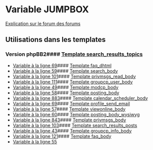 # Variable JUMPBOX
[Explication sur le forum des forums](http://forum.forumactif.com/t294113-listing-des-variables#JUMPBOX)
## Utilisations dans les templates
### Version phpBB2#### [Template search_results_topics](subsilver/search_results_topics.md)
* [Variable à la ligne 69](../subsilver/search_results_topics.tpl#L69)#### [Template faq_dhtml](subsilver/faq_dhtml.md)
* [Variable à la ligne 59](../subsilver/faq_dhtml.tpl#L59)#### [Template search_body](subsilver/search_body.md)
* [Variable à la ligne 101](../subsilver/search_body.tpl#L101)#### [Template privmsgs_read_body](subsilver/privmsgs_read_body.md)
* [Variable à la ligne 111](../subsilver/privmsgs_read_body.tpl#L111)#### [Template groupcp_user_body](subsilver/groupcp_user_body.md)
* [Variable à la ligne 49](../subsilver/groupcp_user_body.tpl#L49)#### [Template modcp_body](subsilver/modcp_body.md)
* [Variable à la ligne 58](../subsilver/modcp_body.tpl#L58)#### [Template posting_body](subsilver/posting_body.md)
* [Variable à la ligne 883](../subsilver/posting_body.tpl#L883)#### [Template calendar_scheduler_body](subsilver/calendar_scheduler_body.md)
* [Variable à la ligne 69](../subsilver/calendar_scheduler_body.tpl#L69)#### [Template profile_send_email](subsilver/profile_send_email.md)
* [Variable à la ligne 57](../subsilver/profile_send_email.tpl#L57)#### [Template viewonline_body](subsilver/viewonline_body.md)
* [Variable à la ligne 60](../subsilver/viewonline_body.tpl#L60)#### [Template posting_body_wysiwyg](subsilver/posting_body_wysiwyg.md)
* [Variable à la ligne 843](../subsilver/posting_body_wysiwyg.tpl#L843)#### [Template privmsgs_body](subsilver/privmsgs_body.md)
* [Variable à la ligne 103](../subsilver/privmsgs_body.tpl#L103)#### [Template search_results_posts](subsilver/search_results_posts.md)
* [Variable à la ligne 43](../subsilver/search_results_posts.tpl#L43)#### [Template groupcp_info_body](subsilver/groupcp_info_body.md)
* [Variable à la ligne 121](../subsilver/groupcp_info_body.tpl#L121)#### [Template faq_body](subsilver/faq_body.md)
* [Variable à la ligne 55](../subsilver/faq_body.tpl#L55)